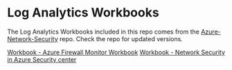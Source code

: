 # Log Analytics Workbooks

The Log Analytics Workbooks included in this repo comes from the [Azure-Network-Security](https://github.com/Azure/Azure-Network-Security) repo. Check the repo for updated versions.

[Workbook - Azure Firewall Monitor Workbook](https://github.com/Azure/Azure-Network-Security/tree/master/Azure%20Firewall/Workbook%20-%20Azure%20Firewall%20Monitor%20Workbook)
[Workbook - Network Security in Azure Security center](https://github.com/Azure/Azure-Network-Security/tree/master/Azure%20Firewall/Workbook%20-%20Network%20Security%20in%20Azure%20Security%20center)
